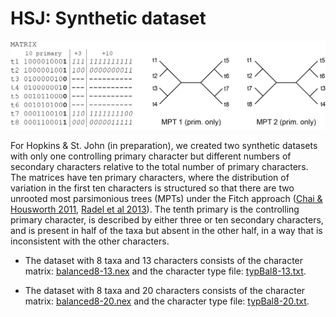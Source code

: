 # HSJ: Synthetic dataset #

![Image](synthetic-trees.png)

For Hopkins & St. John (in preparation),
we created two synthetic datasets with only one controlling primary character but different numbers of secondary characters relative to the total number of primary characters. The matrices have ten primary characters, where the distribution of variation in the first ten characters is structured so that there are two unrooted most parsimonious trees (MPTs) under the Fitch approach ([Chai & Housworth 2011](https://doi.org/10.1007/s11538-010-9579-3), [Radel et al 2013](https://doi.org/10.1016/j.ympev.2013.08.001)). The tenth primary is the controlling primary character, is described by either three or ten secondary characters, and is present in half of the taxa but absent in the other half, in a way that is inconsistent with the other characters.

+ The dataset with 8 taxa and 13 characters consists of the character matrix:  [balanced8-13.nex](balanced8-13.nex) and the character type file:  [typBal8-13.txt](typBal8-13.txt).  

+ The dataset with 8 taxa and 20 characters consists of the character matrix:  [balanced8-20.nex](balanced8-20.nex) and the character type file:  [typBal8-20.txt](typBal8-20.txt).
